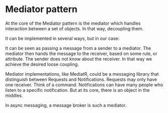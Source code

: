 # Mediator pattern

At the core of the Mediator pattern is the mediator which handles interaction between a set of objects. In that way, decoupling them.

It can be implemented in several ways, but in our case: 

It can be seen as passing a message from a sender to a mediator. The mediator then hands the message to the receiver, based on some rule, or attribute. The sender does not know about the receiver. In that way we achieve the desired loose coupling.

Mediator implementations, like MediatR, could be a messaging library that distinguish between Requests and Notifications. Requests may only have one receiver. Think of a command. Notifications can have many people who listen to a specific notification. But at its core, there is an object in the middles.

In async messaging, a message broker is such a mediator.

